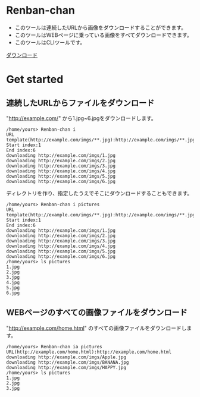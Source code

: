 # Renban-chan
* このツールは連続したURLから画像をダウンロードすることができます。
* このツールはWEBページに乗っている画像をすべてダウンロードできます。
* このツールはCLIツールです。

[ダウンロード](https://github.com/PenguinCabinet/Renban-chan/releases/latest)

# Get started

## 連続したURLからファイルをダウンロード

"http://example.com/" から1.jpg~6.jpgをダウンロードします。

```shell
/home/yours> Renban-chan i
URL template(http://example.com/imgs/**.jpg):http://example.com/imgs/**.jpg
Start index:1
End index:6
downloading http://example.com/imgs/1.jpg
downloading http://example.com/imgs/2.jpg
downloading http://example.com/imgs/3.jpg
downloading http://example.com/imgs/4.jpg
downloading http://example.com/imgs/5.jpg
downloading http://example.com/imgs/6.jpg
```

ディレクトリを作り、指定したうえでそこにダウンロードすることもできます。

```shell
/home/yours> Renban-chan i pictures
URL template(http://example.com/imgs/**.jpg):http://example.com/imgs/**.jpg
Start index:1
End index:6
downloading http://example.com/imgs/1.jpg
downloading http://example.com/imgs/2.jpg
downloading http://example.com/imgs/3.jpg
downloading http://example.com/imgs/4.jpg
downloading http://example.com/imgs/5.jpg
downloading http://example.com/imgs/6.jpg
/home/yours> ls pictures
1.jpg
2.jpg
3.jpg
4.jpg
5.jpg
6.jpg
```

## WEBページのすべての画像ファイルをダウンロード

"http://example.com/home.html" のすべての画像ファイルをダウンロードします。

```shell
/home/yours> Renban-chan ia pictures
URL(http://example.com/home.html):http://example.com/home.html
downloading http://example.com/imgs/Apple.jpg
downloading http://example.com/imgs/BANANA.jpg
downloading http://example.com/imgs/HAPPY.jpg
/home/yours> ls pictures
1.jpg
2.jpg
3.jpg
```

